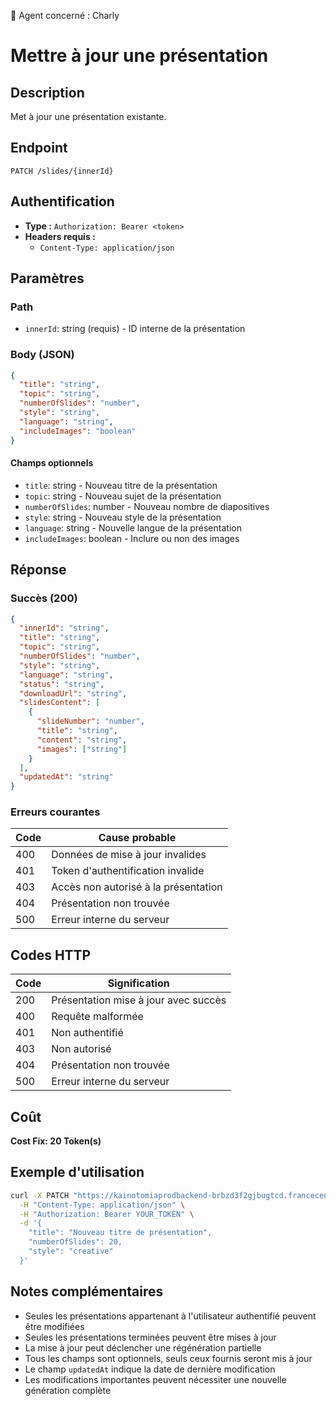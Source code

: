 🧠 Agent concerné : Charly
# Mettre à jour une présentation

## Description
Met à jour une présentation existante.

## Endpoint
```
PATCH /slides/{innerId}
```

## Authentification
- **Type :** `Authorization: Bearer <token>`
- **Headers requis :**
  - `Content-Type: application/json`

## Paramètres

### Path
- `innerId`: string (requis) - ID interne de la présentation

### Body (JSON)
```json
{
  "title": "string",
  "topic": "string",
  "numberOfSlides": "number",
  "style": "string",
  "language": "string",
  "includeImages": "boolean"
}
```

#### Champs optionnels
- `title`: string - Nouveau titre de la présentation
- `topic`: string - Nouveau sujet de la présentation
- `numberOfSlides`: number - Nouveau nombre de diapositives
- `style`: string - Nouveau style de la présentation
- `language`: string - Nouvelle langue de la présentation
- `includeImages`: boolean - Inclure ou non des images

## Réponse

### Succès (200)
```json
{
  "innerId": "string",
  "title": "string",
  "topic": "string",
  "numberOfSlides": "number",
  "style": "string",
  "language": "string",
  "status": "string",
  "downloadUrl": "string",
  "slidesContent": [
    {
      "slideNumber": "number",
      "title": "string",
      "content": "string",
      "images": ["string"]
    }
  ],
  "updatedAt": "string"
}
```

### Erreurs courantes

| Code | Cause probable |
|------|----------------|
| 400 | Données de mise à jour invalides |
| 401 | Token d'authentification invalide |
| 403 | Accès non autorisé à la présentation |
| 404 | Présentation non trouvée |
| 500 | Erreur interne du serveur |

## Codes HTTP

| Code | Signification |
|------|---------------|
| 200 | Présentation mise à jour avec succès |
| 400 | Requête malformée |
| 401 | Non authentifié |
| 403 | Non autorisé |
| 404 | Présentation non trouvée |
| 500 | Erreur interne du serveur |

## Coût
**Cost Fix: 20 Token(s)**

## Exemple d'utilisation

```bash
curl -X PATCH "https://kainotomiaprodbackend-brbzd3f2gjbugtcd.francecentral-01.azurewebsites.net/slides/slides-123456" \
  -H "Content-Type: application/json" \
  -H "Authorization: Bearer YOUR_TOKEN" \
  -d '{
    "title": "Nouveau titre de présentation",
    "numberOfSlides": 20,
    "style": "creative"
  }'
```

## Notes complémentaires
- Seules les présentations appartenant à l'utilisateur authentifié peuvent être modifiées
- Seules les présentations terminées peuvent être mises à jour
- La mise à jour peut déclencher une régénération partielle
- Tous les champs sont optionnels, seuls ceux fournis seront mis à jour
- Le champ `updatedAt` indique la date de dernière modification
- Les modifications importantes peuvent nécessiter une nouvelle génération complète 